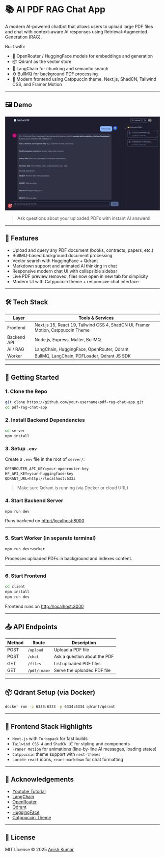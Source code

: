 
# 📚 AI PDF RAG Chat App

A modern AI-powered chatbot that allows users to upload large PDF files and chat with context-aware AI responses using Retrieval-Augmented Generation (RAG).

Built with:

- 🧠 OpenRouter / HuggingFace models for embeddings and generation
- 📦 Qdrant as the vector store
- 🧾 LangChain for chunking and semantic search
- ⚙️ BullMQ for background PDF processing
- 💬 Modern frontend using Catppuccin theme, Next.js, ShadCN, Tailwind CSS, and Framer Motion

---

## 🖼️ Demo

![screenshot](./preview.png)  
> Ask questions about your uploaded PDFs with instant AI answers!

---

## 📁 Features

- Upload and query any PDF document (books, contracts, papers, etc.)
- BullMQ-based background document processing
- Vector search with HuggingFace + Qdrant
- Markdown support and animated AI thinking in chat
- Responsive modern chat UI with collapsible sidebar
- Live PDF preview removed, files now open in new tab for simplicity
- Modern UI with Catppuccin theme + responsive chat interface

---

## 🛠️ Tech Stack

| Layer        | Tools & Services                              |
|--------------|-----------------------------------------------|
| Frontend     | Next.js 15, React 19, Tailwind CSS 4, ShadCN UI, Framer Motion, Catppuccin Theme |
| Backend API  | Node.js, Express, Multer, BullMQ              |
| AI / RAG     | LangChain, HuggingFace, OpenRouter, Qdrant    |
| Worker       | BullMQ, LangChain, PDFLoader, Qdrant JS SDK   |

---

## 🚀 Getting Started

### 1. Clone the Repo

```bash
git clone https://github.com/your-username/pdf-rag-chat-app.git
cd pdf-rag-chat-app
```

### 2. Install Backend Dependencies

```bash
cd server
npm install
```

### 3. Setup `.env`

Create a `.env` file in the root of `server/`:

```env
OPENROUTER_API_KEY=your-openrouter-key
HF_API_KEY=your-huggingface-key
QDRANT_URL=http://localhost:6333
```

> Make sure Qdrant is running (via Docker or cloud URL)

### 4. Start Backend Server

```bash
npm run dev
```

Runs backend on [http://localhost:8000](http://localhost:8000)

---

### 5. Start Worker (in separate terminal)

```bash
npm run dev:worker
```

Processes uploaded PDFs in background and indexes content.

---

### 6. Start Frontend

```bash
cd client
npm install
npm run dev
```

Frontend runs on [http://localhost:3000](http://localhost:3000)

---

## 📤 API Endpoints

| Method | Route     | Description                   |
|--------|-----------|-------------------------------|
| POST   | `/upload` | Upload a PDF file             |
| POST   | `/chat`   | Ask a question about the PDF  |
| GET    | `/files`  | List uploaded PDF files       |
| GET    | `/pdf/:name` | Serve the uploaded PDF file |

---

## 📦 Qdrant Setup (via Docker)

```bash
docker run -p 6333:6333 -p 6334:6334 qdrant/qdrant
```

---

## 🧠 Frontend Stack Highlights

- `Next.js` with `Turbopack` for fast builds
- `Tailwind CSS 4` and `ShadCN UI` for styling and components
- `Framer Motion` for animations (line-by-line AI messages, loading states)
- `Catppuccin` theme support with `next-themes`
- `Lucide-react` icons, `react-markdown` for chat formatting

---

## 🙌 Acknowledgements

- [Youtube Tutorial](https://www.youtube.com/watch?v=2DXiOtEwWtU)
- [LangChain](https://www.langchain.com/)
- [OpenRouter](https://openrouter.ai)
- [Qdrant](https://qdrant.tech)
- [HuggingFace](https://huggingface.co)
- [Catppuccin Theme](https://catppuccin.com)

---

## 📄 License

MIT License © 2025 [Anish Kumar](https://github.com/Sarcastic-Soul)
